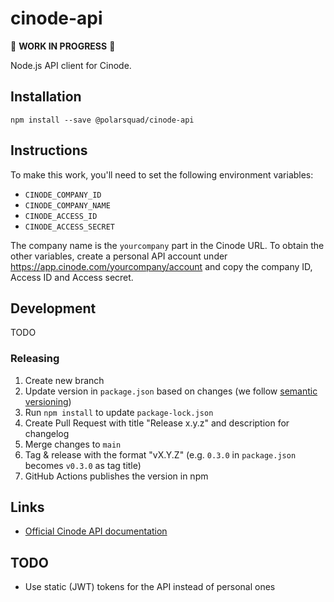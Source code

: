 # cinode-api

🚧 **WORK IN PROGRESS** 🚧

Node.js API client for Cinode.

## Installation

`npm install --save @polarsquad/cinode-api`

## Instructions

To make this work, you'll need to set the following environment variables:

- `CINODE_COMPANY_ID`
- `CINODE_COMPANY_NAME`
- `CINODE_ACCESS_ID`
- `CINODE_ACCESS_SECRET`

The company name is the `yourcompany` part in the Cinode URL. To obtain the other variables, create a personal API account under <https://app.cinode.com/yourcompany/account> and copy the company ID, Access ID and Access secret.

## Development

TODO

### Releasing

1. Create new branch
1. Update version in `package.json` based on changes (we follow [semantic versioning](https://semver.org/))
1. Run `npm install` to update `package-lock.json`
1. Create Pull Request with title "Release x.y.z" and description for changelog
1. Merge changes to `main`
1. Tag & release with the format "vX.Y.Z" (e.g. `0.3.0` in `package.json` becomes `v0.3.0` as tag title)
1. GitHub Actions publishes the version in npm

## Links

- [Official Cinode API documentation](https://api.cinode.com/docs/index.html)

## TODO

- Use static (JWT) tokens for the API instead of personal ones
